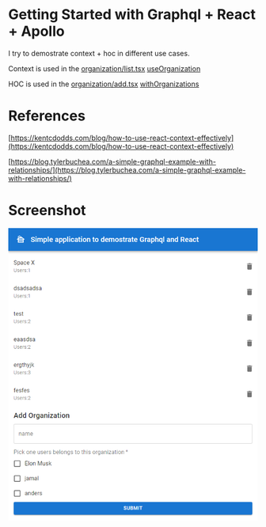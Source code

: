 # Getting Started with Graphql + React + Apollo

I try to demostrate context + hoc in different use cases.

Context is used in the [organization/list.tsx](https://github.com/jamalsoueidan/graphql-react-apollo/blob/Main/src/components/organization/list.tsx) [useOrganization](https://github.com/jamalsoueidan/graphql-react-apollo/blob/Main/src/data/organizations-context.tsx)

HOC is used in the [organization/add.tsx](https://github.com/jamalsoueidan/graphql-react-apollo/blob/Main/src/components/organization/add.tsx) [withOrganizations](https://github.com/jamalsoueidan/graphql-react-apollo/blob/Main/src/data/with-organizations.tsx)

# References

[https://kentcdodds.com/blog/how-to-use-react-context-effectively](https://kentcdodds.com/blog/how-to-use-react-context-effectively)

[https://blog.tylerbuchea.com/a-simple-graphql-example-with-relationships/](https://blog.tylerbuchea.com/a-simple-graphql-example-with-relationships/)

# Screenshot

![alt text](https://github.com/jamalsoueidan/graphql-react-apollo/blob/Main/screenshot.png?raw=true)
